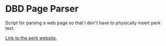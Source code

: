 # DBD Page Parser
Script for parsing a web page so that I don't have to physically insert perk text.

[Link to the perk website.](https://deadbydaylight.fandom.com/wiki/Perks)
